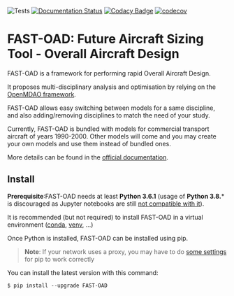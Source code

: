 ![Tests](https://github.com/fast-aircraft-design/FAST-OAD/workflows/Tests/badge.svg)
[![Documentation Status](https://readthedocs.org/projects/fast-oad/badge/?version=latest)](https://fast-oad.readthedocs.io/en/latest/?badge=latest)
[![Codacy Badge](https://app.codacy.com/project/badge/Grade/e0f42000b8af4ee999dbdcc80eeabfdc)](https://www.codacy.com/gh/fast-aircraft-design/FAST-OAD?utm_source=github.com&amp;utm_medium=referral&amp;utm_content=fast-aircraft-design/FAST-OAD&amp;utm_campaign=Badge_Grade)
[![codecov](https://codecov.io/gh/fast-aircraft-design/FAST-OAD/branch/master/graph/badge.svg)](https://codecov.io/gh/fast-aircraft-design/FAST-OAD)

FAST-OAD: Future Aircraft Sizing Tool - Overall Aircraft Design
===============================================================

FAST-OAD is a framework for performing rapid Overall Aircraft Design.

It proposes multi-disciplinary analysis and optimisation by relying on
the [OpenMDAO framework](https://openmdao.org/).

FAST-OAD allows easy switching between models for a same discipline, and
also adding/removing disciplines to match the need of your study.

Currently, FAST-OAD is bundled with models for commercial transport
aircraft of years 1990-2000. Other models will come and you may create
your own models and use them instead of bundled ones.

More details can be found in the [official
documentation](https://fast-aircraft-design.github.io/FAST-OAD-doc/).

Install
-------

**Prerequisite**:FAST-OAD needs at least **Python 3.6.1** (usage of
**Python 3.8.**\* is discouraged as Jupyter notebooks are still [not
compatible with
it](https://github.com/jupyterlab/jupyterlab/issues/6487)).

It is recommended (but not required) to install FAST-OAD in a virtual
environment ([conda](https://docs.conda.io/en/latest/),
[venv](https://docs.python.org/3.7/library/venv.html), ...)

Once Python is installed, FAST-OAD can be installed using pip.

> **Note**: If your network uses a proxy, you may have to do [some
> settings](https://pip.pypa.io/en/stable/user_guide/#using-a-proxy-server)
> for pip to work correctly

You can install the latest version with this command:

``` {.bash}
$ pip install --upgrade FAST-OAD
```
